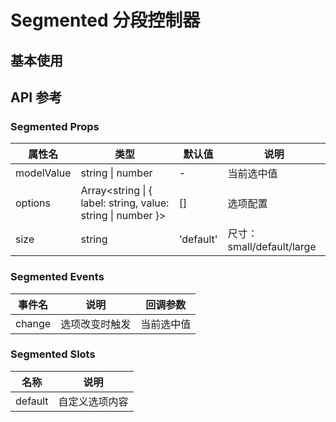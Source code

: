 # Segmented 分段控制器

## 基本使用

<demo vue="./example/base.vue"></demo>

## API 参考

### Segmented Props

| 属性名     | 类型                                                        | 默认值    | 说明                      |
| ---------- | ----------------------------------------------------------- | --------- | ------------------------- |
| modelValue | string \| number                                            | -         | 当前选中值                |
| options    | Array<string \| { label: string, value: string \| number }> | []        | 选项配置                  |
| size       | string                                                      | 'default' | 尺寸：small/default/large |

### Segmented Events

| 事件名 | 说明           | 回调参数   |
| ------ | -------------- | ---------- |
| change | 选项改变时触发 | 当前选中值 |

### Segmented Slots

| 名称    | 说明           |
| ------- | -------------- |
| default | 自定义选项内容 |
